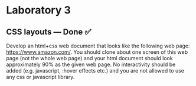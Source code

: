# Laboratory 3
## CSS layouts — Done ✅

Develop an html+css web document that looks like the following web page: https://www.amazon.com/. You should clone about one screen of this web page (not the whole web page) and your html document should look approximately 90% as the given web page. No interactivity should be added (e.g. javascript, :hover effects etc.) and you are not allowed to use any css or javascript library.
